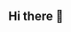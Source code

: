 ## Hi there 👋

<!--
**jhw4381/jhw4381** is a ✨ _special_ ✨ repository because its `README.md` (this file) appears on your GitHub profile.

Here are some ideas to get you started:

- 🔭 I’m currently working in Yeungnam university.
- 🌱 I’m currently learning computer programming.
- 👯 I’m looking to collaborate on making an app.
- 📫 How to reach me: jhw4381@naver.com
- ⚡ Fun fact: I love to work with many people.
-->
